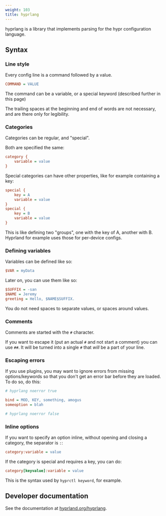```yaml
---
weight: 103
title: hyprlang
---
```


hyprlang is a library that implements parsing for the hypr configuration language.

## Syntax

### Line style

Every config line is a command followed by a value.

```ini
COMMAND = VALUE
```

The command can be a variable, or a special keyword (described further in this
page)

The trailing spaces at the beginning and end of words are not necessary, and are
there only for legibility.

### Categories

Categories can be regular, and "special".

Both are specified the same:
```ini
category {
    variable = value
}
```

Special categories can have other properties, like for example containing a key:
```ini
special {
    key = A
    variable = value
}
special {
    key = B
    variable = value
}
```

This is like defining two "groups", one with the key of A, another with B. Hyprland for
example uses those for per-device configs.

### Defining variables

Variables can be defined like so:
```ini
$VAR = myData
```

Later on, you can use them like so:
```ini
$SUFFIX = -san
$NAME = Jeremy
greeting = Hello, $NAME$SUFFIX.
```

You do not need spaces to separate values, or spaces around values.

### Comments

Comments are started with the `#` character.

If you want to escape it (put an actual `#` and not start a comment) you can use
`##`. It will be turned into a single `#` that _will_ be a part of your line.

### Escaping errors

If you use plugins, you may want to ignore errors from missing options/keywords
so that you don't get an error bar before they are loaded. To do so, do this:

```ini
# hyprlang noerror true

bind = MOD, KEY, something, amogus
someoption = blah

# hyprlang noerror false
```

### Inline options

If you want to specify an option inline, without opening and closing a category, the separator is `:`:
```ini
category:variable = value
```

If the category is special and requires a key, you can do:
```ini
category[keyvalue]:variable = value
```

This is the syntax used by `hyprctl keyword`, for example.

## Developer documentation

See the documentation at [hyprland.org/hyprlang](https://hyprland.org/hyprlang/).

